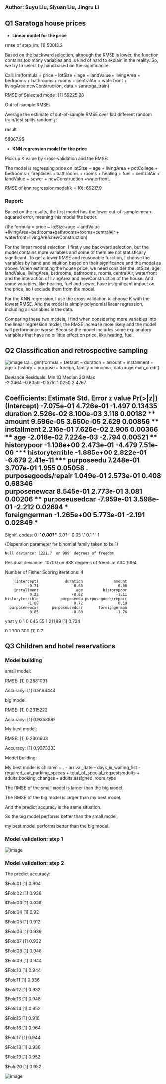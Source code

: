### Author: Suyu Liu, Siyuan Liu, Jingru Li
## Q1 Saratoga house prices
-   **Linear model for the price**

rmse of step_lm:
[1] 53013.2

Based on the backward selection, although the RMSE is lower, the function contains too many variables and is kind of hard to explain in the reality. So, we try to select by hand based on the significance.

Call:
lm(formula = price ~ lotSize + age + landValue + livingArea + 
    bedrooms + bathrooms + rooms + centralAir + waterfront + 
    livingArea:newConstruction, data = saratoga_train)


RMSE of Selected model:
[1] 59225.28

Out-of-sample RMSE:

Average the estimate of out-of-sample RMSE over 100 different random train/test splits randomly:

  result 
  
58067.95 

-   **KNN regression model for the price**

Pick up K value by cross-validation and the RMSE:

The model is regressing price on lotSize + age + livingArea + pctCollege + bedrooms + fireplaces + bathrooms + rooms + heating + fuel + centralAir + landValue + sewer + newConstruction +waterfront.

RMSE of knn regression model(k = 10):
69217.9	

### Report:
Based on the results, the first model has the lower out-of-sample mean-squared error, meaning this model fits better.

(the formula = price ~ lotSize+age +landValue +livingArea+bedrooms+bathrooms+rooms+centralAir + waterfront+livingArea:newConstruction)

For the linear model selection, I firstly use backward selection, but the model contains more variables and some of them are not statistically significant. To get a lower RMSE and reasonable function, I choose the variables by hand and intuition based on their significance and the model as above. When estimating the house price, we need consider the lotSize, age, landValue, livingArea, bedrooms, bathrooms, rooms, centralAir, waterfront and the interaction of livingArea and newConstruction of the house. And some variables, like heating, fuel and sewer, have insignificant impact on the price, so I exclude them from the model.    

For the KNN regression, I use the cross validation to choose K with the lowest RMSE. And the model is simply polynomial linear regression, including all variables in the data.

Comparing these two models, I find when considering more variables into the linear regression model, the RMSE increase more likely and the model will performance worse. Because the model includes some explanatory variables that have no or little effect on price, like heating, fuel.

## Q2 Classification and retrospective sampling
![image](https://user-images.githubusercontent.com/112587000/220752505-be907f2a-1057-4765-a188-21e1f196f191.png)
Call:
glm(formula = Default ~ duration + amount + installment + age + 
    history + purpose + foreign, family = binomial, data = german_credit)

Deviance Residuals: 
    Min       1Q   Median       3Q      Max  
-2.3464  -0.8050  -0.5751   1.0250   2.4767  

Coefficients:
                      Estimate Std. Error z value Pr(>|z|)    
(Intercept)         -7.075e-01  4.726e-01  -1.497  0.13435    
duration             2.526e-02  8.100e-03   3.118  0.00182 ** 
amount               9.596e-05  3.650e-05   2.629  0.00856 ** 
installment          2.216e-01  7.626e-02   2.906  0.00366 ** 
age                 -2.018e-02  7.224e-03  -2.794  0.00521 ** 
historypoor         -1.108e+00  2.473e-01  -4.479 7.51e-06 ***
historyterrible     -1.885e+00  2.822e-01  -6.679 2.41e-11 ***
purposeedu           7.248e-01  3.707e-01   1.955  0.05058 .  
purposegoods/repair  1.049e-01  2.573e-01   0.408  0.68346    
purposenewcar        8.545e-01  2.773e-01   3.081  0.00206 ** 
purposeusedcar      -7.959e-01  3.598e-01  -2.212  0.02694 *  
foreigngerman       -1.265e+00  5.773e-01  -2.191  0.02849 *  
---
Signif. codes:  0 ‘***’ 0.001 ‘**’ 0.01 ‘*’ 0.05 ‘.’ 0.1 ‘ ’ 1

(Dispersion parameter for binomial family taken to be 1)

    Null deviance: 1221.7  on 999  degrees of freedom
Residual deviance: 1070.0  on 988  degrees of freedom
AIC: 1094

Number of Fisher Scoring iterations: 4

        (Intercept)            duration              amount 
              -0.71                0.03                0.00 
        installment                 age         historypoor 
               0.22               -0.02               -1.11 
    historyterrible          purposeedu purposegoods/repair 
              -1.88                0.72                0.10 
      purposenewcar      purposeusedcar       foreigngerman 
               0.85               -0.80               -1.26 
   yhat
y     0   1
  0 645  55
  1 211  89
[1] 0.734

  0   1 
700 300 
[1] 0.7


## Q3 Children and hotel reservations
### Model building
small model:

RMSE: 
[1] 0.2681091

Accuracy:
[1] 0.9194444

big model:

RMSE:
[1] 0.2315222

Accuracy:
[1] 0.9358889

My best model:

RMSE:
[1] 0.2301603

Accuracy:
[1] 0.9373333

Model building:

My best model is children ~ . - arrival_date - days_in_waiting_list - required_car_parking_spaces + total_of_special_requests:adults  + adults:booking_changes + adults:assigned_room_type

The RMSE of the small model is larger than the big model.

The RMSE of the big model is larger than my best model.

And the predict accuracy is the same situation.

So the big model performs better than the small model,

my best model performs better than the big model.

### Model validation: step 1
![image](https://user-images.githubusercontent.com/112587000/220745095-cb8abbcb-2d55-40cf-9aba-b6907c42753f.png)

### Model validation: step 2
The predict accuracy: 

$Fold01
[1] 0.904

$Fold02
[1] 0.936

$Fold03
[1] 0.936

$Fold04
[1] 0.92

$Fold05
[1] 0.912

$Fold06
[1] 0.936

$Fold07
[1] 0.932

$Fold08
[1] 0.948

$Fold09
[1] 0.944

$Fold10
[1] 0.944

$Fold11
[1] 0.936

$Fold12
[1] 0.932

$Fold13
[1] 0.948

$Fold14
[1] 0.952

$Fold15
[1] 0.916

$Fold16
[1] 0.964

$Fold17
[1] 0.944

$Fold18
[1] 0.936

$Fold19
[1] 0.952

$Fold20
[1] 0.952

![image](https://user-images.githubusercontent.com/112587000/220745271-54f51394-bffe-466d-87c8-82948c64a1cf.png)
